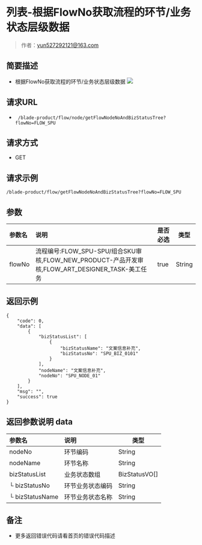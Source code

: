 # 列表-根据FlowNo获取流程的环节/业务状态层级数据

> 作者：yun527292121@163.com

## 简要描述

- 根据FlowNo获取流程的环节/业务状态层级数据
![](https://www.showdoc.com.cn/server/api/attachment/visitfile/sign/ffaec3805a88eaeb90d808590b54ea76?showdoc=.jpg)

## 请求URL
- ` /blade-product/flow/node/getFlowNodeNoAndBizStatusTree?flowNo=FLOW_SPU`
  
## 请求方式
- GET

## 请求示例
```
/blade-product/flow/getFlowNodeNoAndBizStatusTree?flowNo=FLOW_SPU
```

## 参数
|参数名|说明|是否必选|类型|
|:----    |:---|:----- |-----   |
|flowNo |流程编号:FLOW_SPU-SPU/组合SKU审核,FLOW_NEW_PRODUCT-产品开发审核,FLOW_ART_DESIGNER_TASK-美工任务|true |String |

## 返回示例 

``` 
{
    "code": 0,
    "data": [
        {
            "bizStatusList": [
                {
                    "bizStatusName": "文案信息补充",
                    "bizStatusNo": "SPU_BIZ_0101"
                }
            ],
            "nodeName": "文案信息补充",
            "nodeNo": "SPU_NODE_01"
        }
    ],
    "msg": "",
    "success": true
}
```

## 返回参数说明 data

|参数名|说明|类型|
|:-----  |:-----|----- |
|nodeNo |环节编码   | String |
|nodeName |环节名称   | String |
|bizStatusList |业务状态数组   | BizStatusVO[] |
|└  bizStatusNo |环节业务状态编码   | String |
|└  bizStatusName |环节业务状态名称   | String |


## 备注 

- 更多返回错误代码请看首页的错误代码描述